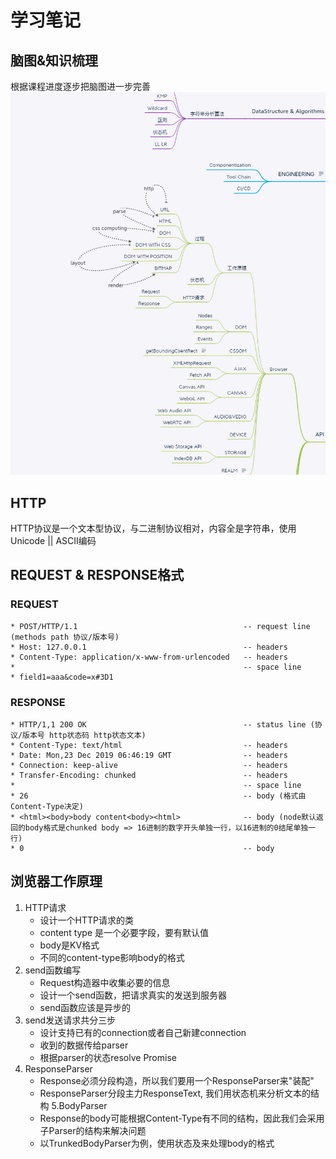 学习笔记
===============================================
## 脑图&知识梳理
根据课程进度逐步把脑图进一步完善
![avatar](./brainTree.png)
## HTTP
   HTTP协议是一个文本型协议，与二进制协议相对，内容全是字符串，使用Unicode || ASCII编码
## REQUEST & RESPONSE格式
### REQUEST
    * POST/HTTP/1.1                                     -- request line (methods path 协议/版本号)
    * Host: 127.0.0.1                                   -- headers
    * Content-Type: application/x-www-from-urlencoded   -- headers
    *                                                   -- space line
    * field1=aaa&code=x#3D1
### RESPONSE
    * HTTP/1,1 200 OK                                   -- status line (协议/版本号 http状态码 http状态文本)
    * Content-Type: text/html                           -- headers
    * Date: Mon,23 Dec 2019 06:46:19 GMT                -- headers
    * Connection: keep-alive                            -- headers
    * Transfer-Encoding: chunked                        -- headers
    *                                                   -- space line
    * 26                                                -- body (格式由Content-Type决定)
    * <html><body>body content<body><html>              -- body (node默认返回的body格式是chunked body => 16进制的数字开头单独一行，以16进制的0结尾单独一行)
    * 0                                                 -- body             
## 浏览器工作原理
1. HTTP请求
    - 设计一个HTTP请求的类
    - content type 是一个必要字段，要有默认值
    - body是KV格式
    - 不同的content-type影响body的格式
2. send函数编写
    - Request构造器中收集必要的信息
    - 设计一个send函数，把请求真实的发送到服务器
    - send函数应该是异步的
3. send发送请求共分三步
    - 设计支持已有的connection或者自己新建connection
    - 收到的数据传给parser
    - 根据parser的状态resolve Promise
4. ResponseParser
    - Response必须分段构造，所以我们要用一个ResponseParser来"装配"
    - ResponseParser分段主力ResponseText, 我们用状态机来分析文本的结构
5.BodyParser
    - Response的body可能根据Content-Type有不同的结构，因此我们会采用子Parser的结构来解决问题
    - 以TrunkedBodyParser为例，使用状态及来处理body的格式